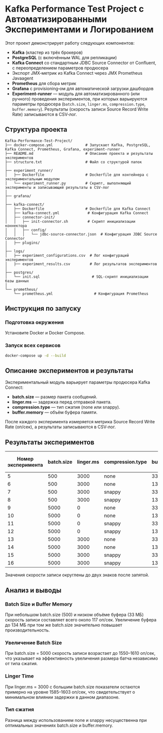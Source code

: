 # Kafka Performance Test Project с Автоматизированными Экспериментами и Логированием

Этот проект демонстрирует работу следующих компонентов:
- **Kafka** (кластер из трёх брокеров)
- **PostgreSQL** (с включённым WAL для репликации)
- **Kafka Connect** со стандартным JDBC Source Connector от Confluent, с переопределением параметров продюсера
- Экспорт JMX‑метрик из Kafka Connect через JMX Prometheus Javaagent
- **Prometheus** для сбора метрик
- **Grafana** с provisioning‑ом для автоматической загрузки дашбордов
- **Experiment-runner** — модуль для автоматизированного (или ручного) проведения экспериментов, при которых варьируются параметры продюсера (`batch.size`, `linger.ms`, `compression.type`, `buffer.memory`). Результаты (скорость записи Source Record Write Rate) записываются в CSV‑лог.

## Структура проекта

```plaintext
Kafka-Performance-Test-Project/
├── docker-compose.yml               # Запускает Kafka, PostgreSQL, Kafka Connect, Prometheus, Grafana, experiment-runner
├── README.md                        # Описание проекта и результаты экспериментов
├── structure.txt                    # Файл со структурой папок
│
├── experiment_runner/
│   ├── Dockerfile                   # Dockerfile для контейнера с экспериментальным модулем
│   └── experiment_runner.py         # Скрипт, выполняющий эксперименты и записывающий результаты в CSV‑лог
│
├── grafana/
│
├── kafka-connect/
│   ├── Dockerfile                   # Dockerfile для Kafka Connect
│   ├── kafka-connect.yml             # Конфигурация Kafka Connect
│   ├── connector-init/
│   │   ├── init-connector.sh         # Скрипт инициализации коннектора
│   │   ├── config/
│   │   │   └── jdbc-source-connector.json  # Конфигурация JDBC Source Connector
│   ├── plugins/
│
├── logs/
│   ├── experiment_configurations.csv  # Лог конфигураций экспериментов
│   ├── experiment_results.csv         # Лог результатов экспериментов
│
├── postgres/
│   └── init.sql                        # SQL-скрипт инициализации базы данных
│
└── prometheus/
    └── prometheus.yml                   # Конфигурация Prometheus
```

## Инструкция по запуску

### Подготовка окружения

Установите Docker и Docker Compose.

### Запуск всех сервисов

```bash
docker-compose up -d --build
```

## Описание экспериментов и результаты

Экспериментальный модуль варьирует параметры продюсера Kafka Connect:

- **batch.size** — размер пакета сообщений.
- **linger.ms** — задержка перед отправкой пакета.
- **compression.type** — тип сжатия (none или snappy).
- **buffer.memory** — объём буфера памяти.

После каждого эксперимента измеряется метрика Source Record Write Rate (оп/сек), а результаты записываются в CSV‑лог.

## Результаты экспериментов

| Номер эксперимента | batch.size | linger.ms | compression.type | buffer.memory | Скорость записи (оп/сек) |
|--------------------|------------|------------|------------------|--------------|-------------------------|
| 5  | 500  | 3000 | none  | 33554432  | 117.49  |
| 6  | 500  | 3000 | none  | 134217728 | 687.48  |
| 7  | 500  | 3000 | snappy | 33554432  | 640.10  |
| 8  | 500  | 3000 | snappy | 134217728 | 642.73  |
| 9  | 5000 | 0    | none   | 33554432  | 1551.23 |
| 10 | 5000 | 0    | none   | 134217728 | 1613.61 |
| 11 | 5000 | 0    | snappy | 33554432  | 1575.46 |
| 12 | 5000 | 0    | snappy | 134217728 | 1581.94 |
| 13 | 5000 | 3000 | none   | 33554432  | 1585.29 |
| 14 | 5000 | 3000 | none   | 134217728 | 1598.91 |
| 15 | 5000 | 3000 | snappy | 33554432  | 1602.89 |
| 16 | 5000 | 3000 | snappy | 134217728 | 1602.68 |

Значения скорости записи округлены до двух знаков после запятой.

## Анализ и выводы

### Batch Size и Buffer Memory
При небольшом batch.size (500) и низком объёме буфера (33 МБ) скорость записи составляет всего около 117 оп/сек. Увеличение буфера до 134 МБ при том же batch.size значительно повышает производительность.

### Увеличение Batch Size
При batch.size = 5000 скорость записи возрастает до 1550–1610 оп/сек, что указывает на эффективность увеличения размера батча независимо от типа сжатия.

### Linger Time
При linger.ms = 3000 с большим batch.size показатели остаются примерно на уровне 1585–1603 оп/сек, что свидетельствует о минимальном влиянии задержки в данном диапазоне.

### Тип сжатия
Разница между использованием none и snappy несущественна при оптимальных значениях batch.size и buffer.memory.

